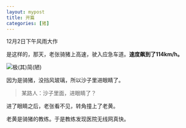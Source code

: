 ```yaml
---
layout: mypost
title: 开篇
categories: [猪]
---
```

12月2日下午风雨大作

是这样的，那天，老张骑猪上高速，驶入应急车道。**速度飙到了114km/h。**

![极(其)简(陋)](老张画得最好的一次.jpg "画得最好的一次")

因为是骑猪，没挡风玻璃，所以沙子里进眼睛了。

> 某路人：沙子里面，进眼睛了？

进了眼睛之后，老张看不见，转角撞上了老黄。

老黄是骑猪的教练。于是教练发现医院无线网真快。